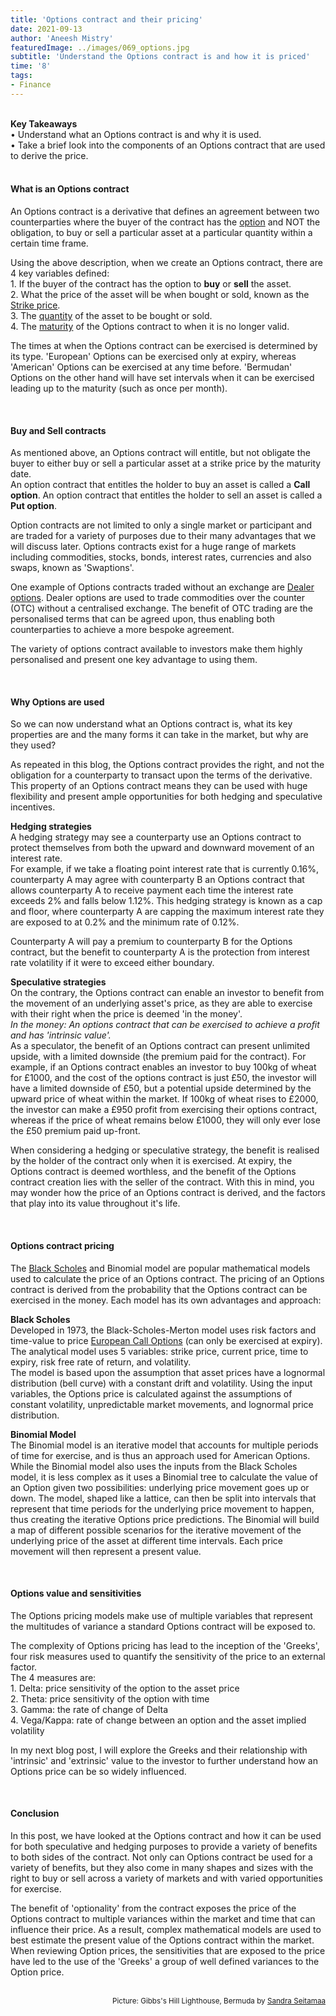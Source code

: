 ```yaml
---
title: 'Options contract and their pricing'
date: 2021-09-13
author: 'Aneesh Mistry'
featuredImage: ../images/069_options.jpg
subtitle: 'Understand the Options contract is and how it is priced'
time: '8'
tags:
- Finance
---
```


<br>
<strong>Key Takeaways</strong><br>
&#8226; Understand what an Options contract is and why it is used.<br>
&#8226; Take a brief look into the components of an Options contract that are used to derive the price.<br>

<br>
<h4>What is an Options contract</h4>
<p>
An Options contract is a derivative that defines an agreement between two counterparties where the buyer of the contract has the <u>option</u> and NOT the obligation, to buy or sell a particular asset at a particular quantity within a certain time frame.
</p>
<p>
Using the above description, when we create an Options contract, there are 4 key variables defined:<br>
1. If the buyer of the contract has the option to <strong>buy</strong> or <strong>sell</strong> the asset.<br>
2. What the price of the asset will be when bought or sold, known as the <u>Strike price</u>.<br>
3. The <u>quantity</u> of the asset to be bought or sold.<br>
4. The <u>maturity</u> of the Options contract to when it is no longer valid.
</p>
<p>
The times at when the Options contract can be exercised is determined by its type. 'European' Options can be exercised only at expiry, whereas 'American' Options can be exercised at any time before. 'Bermudan' Options on the other hand will have set intervals when it can be exercised leading up to the maturity (such as once per month).
</p>

<br>
<h4>Buy and Sell contracts</h4>
<p>
As mentioned above, an Options contract will entitle, but not obligate the buyer to either buy or sell a particular asset at a strike price by the maturity date.<br>
An option contract that entitles the holder to buy an asset is called a <strong>Call option</strong>. An option contract that entitles the holder to sell an asset is called a <strong>Put option</strong>.
</p>
<p>
Option contracts are not limited to only a single market or participant and are traded for a variety of purposes due to their many advantages that we will discuss later.
Options contracts exist for a huge range of markets including commodities, stocks, bonds, interest rates, currencies and also swaps, known as 'Swaptions'.
</p>
<p>
One example of Options contracts traded without an exchange are <u>Dealer options</u>. Dealer options are used to trade commodities over the counter (OTC) without a centralised exchange. The benefit of OTC trading are the personalised terms that can be agreed upon, thus enabling both counterparties to achieve a more bespoke agreement. 
</p>
<p>
The variety of options contract available to investors make them highly personalised and present one key advantage to using them.
</p>
<br>
<h4>Why Options are used</h4>
<p>
So we can now understand what an Options contract is, what its key properties are and the many forms it can take in the market, but why are they used?
</p>
<p>
As repeated in this blog, the Options contract provides the right, and not the obligation for a counterparty to transact upon the terms of the derivative.<br>
This property of an Options contract means they can be used with huge flexibility and present ample opportunities for both hedging and speculative incentives. 
</p>
<p>
<strong>Hedging strategies</strong><br>
A hedging strategy may see a counterparty use an Options contract to protect themselves from both the upward and downward movement of an interest rate.<br>
For example, if we take a floating point interest rate that is currently 0.16%, counterparty A may agree with counterparty B an Options contract that allows counterparty A to receive payment each time the interest rate exceeds 2% and falls below 1.12%. This hedging strategy is known as a cap and floor, where counterparty A are capping the maximum interest rate they are exposed to at 0.2% and the minimum rate of 0.12%.
</p>
<p>
Counterparty A will pay a premium to counterparty B for the Options contract, but the benefit to counterparty A is the protection from interest rate volatility if it were to exceed either boundary. 
</p>
<p>
<strong>Speculative strategies</strong><br>
On the contrary, the Options contract can enable an investor to benefit from the movement of an underlying asset's price, as they are able to exercise with their right when the price is deemed 'in the money'.<br>
<i>In the money: An options contract that can be exercised to achieve a profit and has 'intrinsic value'.</i>
<br>
As a speculator, the benefit of an Options contract can present unlimited upside, with a limited downside (the premium paid for the contract). For example, if an Options contract enables an investor to buy 100kg of wheat for £1000, and the cost of the options contract is just £50, the investor will have a limited downside of £50, but a potential upside determined by the upward price of wheat within the market. If 100kg of wheat rises to £2000, the investor can make a £950 profit from exercising their options contract, whereas if the price of wheat remains below £1000, they will only ever lose the £50 premium paid up-front. 
</p>
<p>
When considering a hedging or speculative strategy, the benefit is realised by the holder of the contract only when it is exercised. At expiry, the Options contract is deemed worthless, and the benefit of the Options contract creation lies with the seller of the contract. With this in mind, you may wonder how the price of an Options contract is derived, and the factors that play into its value throughout it's life. 
</p>

<br>
<h4>Options contract pricing</h4>
<p>
The <a href="https://www.investopedia.com/terms/b/blackscholes.asp">Black Scholes</a> and Binomial model are popular mathematical models used to calculate the price of an Options contract. The pricing of an Options contract is derived from the probability that the Options contract can be exercised in the money. Each model has its own advantages and approach:
</p>
<p>
<strong>Black Scholes</strong><br>
Developed in 1973, the Black-Scholes-Merton model uses risk factors and time-value to price <u>European Call Options</u> (can only be exercised at expiry).<br>
The analytical model uses 5 variables: strike price, current price, time to expiry, risk free rate of return, and volatility.<br>
The model is based upon the assumption that asset prices have a lognormal distribution (bell curve) with a constant drift and volatility. Using the input variables, the Options price is calculated against the assumptions of constant volatility, unpredictable market movements, and lognormal price distribution.
</p>
<p>
<strong>Binomial Model</strong><br>
The Binomial model is an iterative model that accounts for multiple periods of time for exercise, and is thus an approach used for American Options. While the Binomial model also uses the inputs from the Black Scholes model, it is less complex as it uses a Binomial tree to calculate the value of an Option given two possibilities: underlying price movement goes up or down. The model, shaped like a lattice, can then be split into intervals that represent that time periods for the underlying price movement to happen, thus creating the iterative Options price predictions. The Binomial will build a map of different possible scenarios for the iterative movement of the underlying price of the asset at different time intervals. Each price movement will then represent a present value. 
</p>
<br>
<h4>Options value and sensitivities</h4>
<p>
The Options pricing models make use of multiple variables that represent the multitudes of variance a standard Options contract will be exposed to.
</p>
<p>
The complexity of Options pricing has lead to the inception of the 'Greeks', four risk measures used to quantify the sensitivity of the price to an external factor. <br>
The 4 measures are:<br>
1. Delta: price sensitivity of the option to the asset price<br>
2. Theta: price sensitivity of the option with time<br>
3. Gamma: the rate of change of Delta<br>
4. Vega/Kappa: rate of change between an option and the asset implied volatility<br>
</p>
<p>
In my next blog post, I will explore the Greeks and their relationship with 'intrinsic' and 'extrinsic' value to the investor to further understand how an Options price can be so widely influenced.
</p>

<br>
<h4>Conclusion</h4>
<p>
In this post, we have looked at the Options contract and how it can be used for both speculative and hedging purposes to provide a variety of benefits to both sides of the contract. Not only can Options contract be used for a variety of benefits, but they also come in many shapes and sizes with the right to buy or sell across a variety of markets and with varied opportunities for exercise.
</p>
<p>
The benefit of 'optionality' from the contract exposes the price of the Options contract to multiple variances within the market and time that can influence their price. As a result, complex mathematical models are used to best estimate the present value of the Options contract within the market. When reviewing Option prices, the sensitivities that are exposed to the price have led to the use of the 'Greeks' a group of well defined variances to the Option price. 
</p>

<br>
<small style="float: right;" >Picture: Gibbs's Hill Lighthouse, Bermuda by <a target="_blank" href="https://unsplash.com/@seitamaaphotography">Sandra Seitamaa</small></a><br>